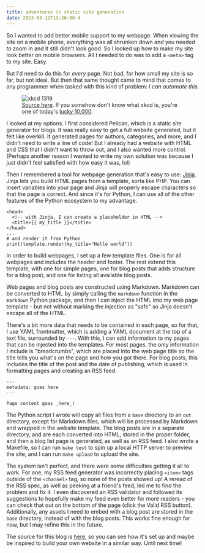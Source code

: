 ```yaml
---
title: adventures in static site generation
date: 2023-03-12T13:36:00-4
---
```


So I wanted to add better mobile support to my webpage. When viewing the site on
a mobile phone, everything was all shrunken down and you needed to zoom in and
it still didn't look good. So I looked up how to make my site look better on
mobile browsers. All I needed to do was to add a `<meta>` tag to my site. Easy.

But I'd need to do this for _every_ page. Not bad, for how small my site is so
far, but not ideal. But then that same thought came to mind that comes to any
programmer when tasked with this kind of problem: _I can automate this._

<figure>
  <img src="automation.png" alt="xkcd 1319" />
  <figcaption>
    <a href="https://xkcd.com/1319/">Source here</a>. If you somehow don't know what xkcd is, you're one of today's <a href="https://xkcd.com/1053/">lucky 10,000</a>.
  </figcaption>
</figure>

I looked at my options. I first considered Pelican, which is a static site
generator for blogs. It was really easy to get a full website generated, but it
felt like overkill. It generated pages for authors, categories, and more, and I
didn't need to write a line of code! But I already had a website with HTML and
CSS that I didn't want to throw out, and I also wanted more control. (Perhaps
another reason I wanted to write my own solution was because I just didn't feel
satisfied with how easy it was, lol)

Then I remembered a tool for webpage generation that's easy to use:
[Jinja](https://palletsprojects.com/p/jinja/). Jinja lets you build HTML pages
from a template, sorta like PHP. You can insert variables into your page and
Jinja will properly escape characters so that the page is correct. And since
it's for Python, I can use all of the other features of the Python ecosystem to
my advantage.

    <head>
      <!-- with Jinja, I can create a placeholder in HTML -->
      <title>{{ my_title }}</title>
    </head>
    ...
    # and render it from Python
    print(template.render(my_title="Hello world"))

In order to build webpages, I set up a few template files. One is for all
webpages and includes the header and footer. The rest extend this template, with
one for simple pages, one for blog posts that adds structure for a blog post,
and one for listing all available blog posts.

Web pages and blog posts are constructed using Markdown. Markdown can be
converted to HTML by simply calling the `markdown` function in the `markdown`
Python package, and then I can inject the HTML into my web page template - but
not without marking the injection as "safe" so Jinja doesn't escape all of the
HTML.

There's a bit more data that needs to be contained in each page, so for
that, I use YAML frontmatter, which is adding a YAML document at the top of a
text file, surrounded by `---`. With this, I can add information to my pages
that can be injected into the templates. For most pages, the only information I
include is "breadcrumbs", which are placed into the web page title so the title
tells you what's on the page and how you got there. For blog posts, this
includes the title of the post and the date of publishing, which is used in
formatting pages and creating an RSS feed.

    ---
    metadata: goes here
    ---

    Page content goes _here_!

The Python script I wrote will copy all files from a `base` directory to an
`out` directory, except for Markdown files, which will be processed by Markdown
and wrapped in the website template. The blog posts are in a separate directory,
and are each converted into HTML, stored in the proper folder, and then a blog
list page is generated, as well as an RSS feed. I also wrote a Makefile, so I
can run `make test` to spin up a local HTTP server to preview the site, and I
can run `make upload` to upload the site.

The system isn't perfect, and there were some difficulties getting it all to
work. For one, my RSS feed generator was incorrectly placing `<item>` tags
outside of the `<channel>` tag, so none of the posts showed up! A reread of the
RSS spec, as well as peeking at a friend's feed, led me to find the problem and
fix it. I even discovered an RSS validator and followed its suggestions to
hopefully make my feed even better for more readers - you can check that out on
the bottom of the page (click the Valid RSS button). Additionally, any assets I
need to embed with a blog post are stored in the `base` directory, instead of
with the blog posts. This works fine enough for now, but I may refine this in
the future.

The source for this blog is [here](https://github.com/spazzylemons/robolounge),
so you can see how it's set up and maybe be inspired to build your own website
in a similar way. Until next time!
